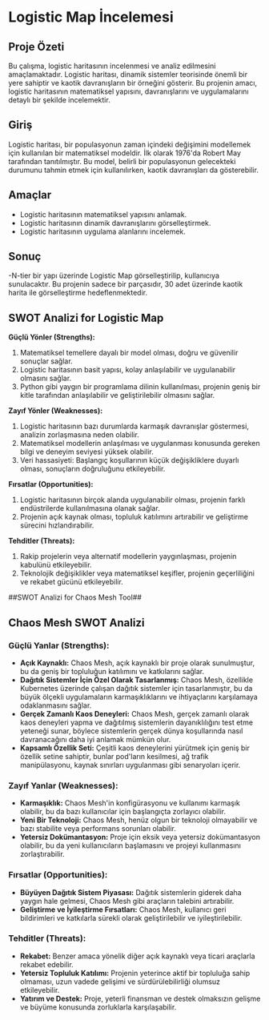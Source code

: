 # Logistic Map İncelemesi

## Proje Özeti

Bu çalışma, logistic haritasının incelenmesi ve analiz edilmesini amaçlamaktadır. Logistic haritası, dinamik sistemler teorisinde önemli bir yere sahiptir ve kaotik davranışların bir örneğini gösterir. Bu projenin amacı, logistic haritasının matematiksel yapısını, davranışlarını ve uygulamalarını detaylı bir şekilde incelemektir.

## Giriş

Logistic haritası, bir populasyonun zaman içindeki değişimini modellemek için kullanılan bir matematiksel modeldir. İlk olarak 1976'da Robert May tarafından tanıtılmıştır. Bu model, belirli bir populasyonun gelecekteki durumunu tahmin etmek için kullanılırken, kaotik davranışları da gösterebilir.

## Amaçlar

- Logistic haritasının matematiksel yapısını anlamak.
- Logistic haritasının dinamik davranışlarını görselleştirmek.
- Logistic haritasının uygulama alanlarını incelemek.

## Sonuç

-N-tier bir yapı üzerinde Logistic Map görselleştirilip, kullanıcıya sunulacaktır. Bu projenin sadece bir parçasıdır, 30 adet üzerinde kaotik harita ile görselleştirme hedeflenmektedir.

## SWOT Analizi for Logistic Map

**Güçlü Yönler (Strengths):**
1. Matematiksel temellere dayalı bir model olması, doğru ve güvenilir sonuçlar sağlar.
2. Logistic haritasının basit yapısı, kolay anlaşılabilir ve uygulanabilir olmasını sağlar.
3. Python gibi yaygın bir programlama dilinin kullanılması, projenin geniş bir kitle tarafından anlaşılabilir ve geliştirilebilir olmasını sağlar.

**Zayıf Yönler (Weaknesses):**
1. Logistic haritasının bazı durumlarda karmaşık davranışlar göstermesi, analizin zorlaşmasına neden olabilir.
2. Matematiksel modellerin anlaşılması ve uygulanması konusunda gereken bilgi ve deneyim seviyesi yüksek olabilir.
3. Veri hassasiyeti: Başlangıç koşullarının küçük değişikliklere duyarlı olması, sonuçların doğruluğunu etkileyebilir.

**Fırsatlar (Opportunities):**
1. Logistic haritasının birçok alanda uygulanabilir olması, projenin farklı endüstrilerde kullanılmasına olanak sağlar.
2. Projenin açık kaynak olması, topluluk katılımını artırabilir ve geliştirme sürecini hızlandırabilir.

**Tehditler (Threats):**
1. Rakip projelerin veya alternatif modellerin yaygınlaşması, projenin kabulünü etkileyebilir.
2. Teknolojik değişiklikler veya matematiksel keşifler, projenin geçerliliğini ve rekabet gücünü etkileyebilir.


##SWOT Analizi for Chaos Mesh Tool##

## Chaos Mesh SWOT Analizi

### Güçlü Yanlar (Strengths):
- **Açık Kaynaklı:** Chaos Mesh, açık kaynaklı bir proje olarak sunulmuştur, bu da geniş bir topluluğun katılımını ve katkılarını sağlar.
- **Dağıtık Sistemler İçin Özel Olarak Tasarlanmış:** Chaos Mesh, özellikle Kubernetes üzerinde çalışan dağıtık sistemler için tasarlanmıştır, bu da büyük ölçekli uygulamaların karmaşıklıklarını ve ihtiyaçlarını karşılamaya odaklanmasını sağlar.
- **Gerçek Zamanlı Kaos Deneyleri:** Chaos Mesh, gerçek zamanlı olarak kaos deneyleri yapma ve dağıtılmış sistemlerin dayanıklılığını test etme yeteneği sunar, böylece sistemlerin gerçek dünya koşullarında nasıl davranacağını daha iyi anlamak mümkün olur.
- **Kapsamlı Özellik Seti:** Çeşitli kaos deneylerini yürütmek için geniş bir özellik setine sahiptir, bunlar pod'ların kesilmesi, ağ trafik manipülasyonu, kaynak sınırları uygulanması gibi senaryoları içerir.

### Zayıf Yanlar (Weaknesses):
- **Karmaşıklık:** Chaos Mesh'in konfigürasyonu ve kullanımı karmaşık olabilir, bu da bazı kullanıcılar için başlangıçta zorlayıcı olabilir.
- **Yeni Bir Teknoloji:** Chaos Mesh, henüz olgun bir teknoloji olmayabilir ve bazı stabilite veya performans sorunları olabilir.
- **Yetersiz Dokümantasyon:** Proje için eksik veya yetersiz dokümantasyon olabilir, bu da yeni kullanıcıların başlamasını ve projeyi kullanmasını zorlaştırabilir.

### Fırsatlar (Opportunities):
- **Büyüyen Dağıtık Sistem Piyasası:** Dağıtık sistemlerin giderek daha yaygın hale gelmesi, Chaos Mesh gibi araçların talebini artırabilir.
- **Geliştirme ve İyileştirme Fırsatları:** Chaos Mesh, kullanıcı geri bildirimleri ve katkılarla sürekli olarak geliştirilebilir ve iyileştirilebilir.

### Tehditler (Threats):
- **Rekabet:** Benzer amaca yönelik diğer açık kaynaklı veya ticari araçlarla rekabet edebilir.
- **Yetersiz Topluluk Katılımı:** Projenin yeterince aktif bir topluluğa sahip olmaması, uzun vadede gelişimi ve sürdürülebilirliği olumsuz etkileyebilir.
- **Yatırım ve Destek:** Proje, yeterli finansman ve destek olmaksızın gelişme ve büyüme konusunda zorluklarla karşılaşabilir.
